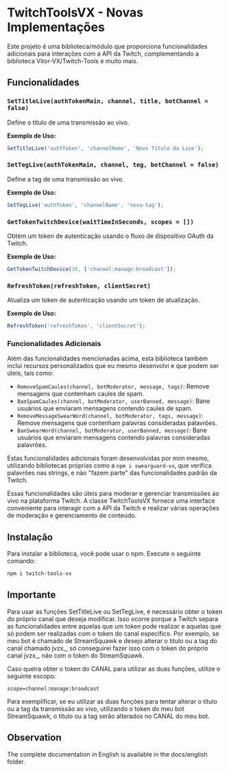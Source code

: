 # TwitchToolsVX - Novas Implementações

Este projeto é uma biblioteca/módulo que proporciona funcionalidades adicionais para interações com a API da Twitch, complementando a biblioteca Vitor-VX/Twitch-Tools e muito mais.

## Funcionalidades

### `SetTitleLive(authTokenMain, channel, title, botChannel = false)`
Define o título de uma transmissão ao vivo.

**Exemplo de Uso:**
```javascript
SetTitleLive('authToken', 'channelName', 'Novo Título da Live');
```

### `SetTegLive(authTokenMain, channel, teg, botChannel = false)`
Define a tag de uma transmissão ao vivo.

**Exemplo de Uso:**
```javascript
SetTegLive('authToken', 'channelName', 'nova-tag');
```

### `GetTokenTwitchDevice(waitTimeInSeconds, scopes = [])`
Obtém um token de autenticação usando o fluxo de dispositivo OAuth da Twitch.

**Exemplo de Uso:**
```javascript
GetTokenTwitchDevice(30, ['channel:manage:broadcast']);
```

### `RefreshToken(refreshToken, clientSecret)`
Atualiza um token de autenticação usando um token de atualização.

**Exemplo de Uso:**
```javascript
RefreshToken('refreshToken', 'clientSecret');
```

### Funcionalidades Adicionais

Além das funcionalidades mencionadas acima, esta biblioteca também inclui recursos personalizados que eu mesmo desenvolvi e que podem ser úteis, tais como:

- `RemoveSpamCaules(channel, botModerator, message, tags)`: Remove mensagens que contenham caules de spam.
- `BanSpamCaules(channel, botModerator, userBanned, message)`: Bane usuários que enviaram mensagens contendo caules de spam.
- `RemoveMessageSwearWord(channel, botModerator, tags, message)`: Remove mensagens que contenham palavras consideradas palavrões.
- `BanSwearWord(channel, botModerator, userBanned, message)`: Bane usuários que enviaram mensagens contendo palavras consideradas palavrões.

Estas funcionalidades adicionais foram desenvolvidas por mim mesmo, utilizando bibliotecas próprias como a `npm i swearguard-vx`, que verifica palavrões nas strings, e não "fazem parte" das funcionalidades padrão da Twitch.

Essas funcionalidades são úteis para moderar e gerenciar transmissões ao vivo na plataforma Twitch. A classe TwitchToolsVX fornece uma interface conveniente para interagir com a API da Twitch e realizar várias operações de moderação e gerenciamento de conteúdo.

## Instalação

Para instalar a biblioteca, você pode usar o npm. Execute o seguinte comando:

```bash
npm i twitch-tools-vx
```

## Importante

Para usar as funções SetTitleLive ou SetTegLive, é necessário obter o token do próprio canal que deseja modificar. Isso ocorre porque a Twitch separa as funcionalidades entre aquelas que um token pode realizar e aquelas que só podem ser realizadas com o token do canal específico. Por exemplo, se meu bot é chamado de StreamSquawk e desejo alterar o título ou a tag do canal chamado jvzx_, só conseguirei fazer isso com o token do próprio canal jvzx_, não com o token do StreamSquawk.

Caso queira obter o token do CANAL para utilizar as duas funções, utilize o seguinte escopo:

```
scope=channel:manage:broadcast
```

Para exemplificar, se eu utilizar as duas funções para tentar alterar o título ou a tag da transmissão ao vivo, utilizando o token do meu bot StreamSquawk, o título ou a tag serão alterados no CANAL do meu bot.

## Observation

The complete documentation in English is available in the docs/english folder.
